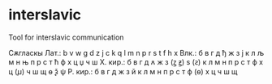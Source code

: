 # interslavic
Tool for interslavic communication

Сѫгласкы
Лат.: b v w g d z j c k q l m n p r s t f h x
Влк.: б в г д ђ ж з ј к л љ м н њ п р с т ћ ф х ц џ ч ш
Х. кир.: б в г д ꙉ ж з (ꙁ ꙃ) ѕ (ꙅ) к л м н п р с т ф х ц (ꙡ) ч ш щ ѳ ѯ ѱ
Р. кир.: б в г д ж з й к л м н п р с т ф (ѳ) х ц ч ш щ

